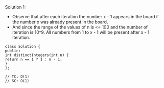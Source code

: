 Solution 1:
​
- Observe that after each iteration the number x - 1 appears in the board if the number x was already present in the board.
- And since the range of the values of n is <= 100 and the number of iteration is 10^9. All numbers from 1 to x - 1 will be present after x - 1 iteration.
​
```
class Solution {
public:
int distinctIntegers(int n) {
return n == 1 ? 1 : n - 1;
}
};
​
// TC: O(1)
// SC: O(1)
```